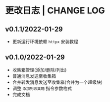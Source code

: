 # 更改日志 | CHANGE LOG

## v0.1.1/2022-01-29

- 更新运行环境依赖 `httpx` 安装教程

## v0.1.0/2022-01-29

- 收集箱管理(添加/删除/列出)
- 普通消息发送至收集箱
- 合并转发消息发送至收集箱(合并为一个超级块)
- 调整 `添加到收集箱` 指令参数格式
- 完成文档
